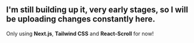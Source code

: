 

## I'm still building up it, very early stages, so I will be uploading changes constantly here. 

Only using <b>Next.js</b>, <b>Tailwind CSS</b> and <b>React-Scroll</b> for now!
